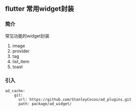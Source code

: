 ## flutter 常用widget封装

### 简介
常见功能的widget封装
1. image
2. provider
3. tag
4. list_item
5. toast



### 引入  
```
ad_cache:
    git:
      url: https://github.com/StanleyCocos/ad_plugins.git
      path: package/ad_widget/
```

